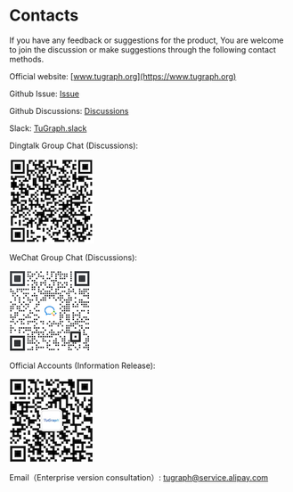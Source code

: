 # Contacts

If you have any feedback or suggestions for the product, You are welcome to join the discussion or make suggestions through the following contact methods.

Official website: [www.tugraph.org](https://www.tugraph.org)

Github Issue:
[Issue](https://github.com/TuGraph-db/tugraph-db/issues)

Github Discussions:
[Discussions](https://github.com/TuGraph-db/tugraph-db/discussions)

Slack:
[TuGraph.slack](https://join.slack.com/t/tugraph/shared_invite/zt-1hha8nuli-bqdkwn~w4zH1vlk0QvqIfg)

Dingtalk Group Chat (Discussions):

![alert](../../images/dingtalk.png)

WeChat Group Chat (Discussions):

![alert](../../images/wechat_tech.png)

Official Accounts (Information Release):

![alert](../../images/wechat.png)

Email（Enterprise version consultation）: tugraph@service.alipay.com
